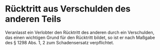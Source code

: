 # Rücktritt aus Verschulden des anderen Teils

Veranlasst ein Verlobter den Rücktritt des anderen durch ein Verschulden, das einen wichtigen Grund für den Rücktritt bildet, so ist er nach Maßgabe des § 1298 Abs. 1, 2 zum Schadensersatz verpflichtet.